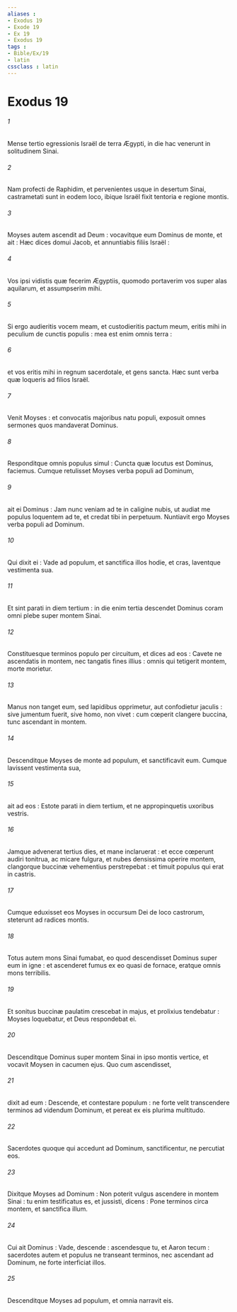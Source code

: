 ```yaml
---
aliases : 
- Exodus 19
- Exode 19
- Ex 19
- Exodus 19
tags : 
- Bible/Ex/19
- latin
cssclass : latin
---
```


# Exodus 19

###### 1
Mense tertio egressionis Israël de terra Ægypti, in die hac venerunt in solitudinem Sinai.
###### 2
Nam profecti de Raphidim, et pervenientes usque in desertum Sinai, castrametati sunt in eodem loco, ibique Israël fixit tentoria e regione montis.
###### 3
Moyses autem ascendit ad Deum : vocavitque eum Dominus de monte, et ait : Hæc dices domui Jacob, et annuntiabis filiis Israël :
###### 4
Vos ipsi vidistis quæ fecerim Ægyptiis, quomodo portaverim vos super alas aquilarum, et assumpserim mihi.
###### 5
Si ergo audieritis vocem meam, et custodieritis pactum meum, eritis mihi in peculium de cunctis populis : mea est enim omnis terra :
###### 6
et vos eritis mihi in regnum sacerdotale, et gens sancta. Hæc sunt verba quæ loqueris ad filios Israël.
###### 7
Venit Moyses : et convocatis majoribus natu populi, exposuit omnes sermones quos mandaverat Dominus.
###### 8
Responditque omnis populus simul : Cuncta quæ locutus est Dominus, faciemus. Cumque retulisset Moyses verba populi ad Dominum,
###### 9
ait ei Dominus : Jam nunc veniam ad te in caligine nubis, ut audiat me populus loquentem ad te, et credat tibi in perpetuum. Nuntiavit ergo Moyses verba populi ad Dominum.
###### 10
Qui dixit ei : Vade ad populum, et sanctifica illos hodie, et cras, laventque vestimenta sua.
###### 11
Et sint parati in diem tertium : in die enim tertia descendet Dominus coram omni plebe super montem Sinai.
###### 12
Constituesque terminos populo per circuitum, et dices ad eos : Cavete ne ascendatis in montem, nec tangatis fines illius : omnis qui tetigerit montem, morte morietur.
###### 13
Manus non tanget eum, sed lapidibus opprimetur, aut confodietur jaculis : sive jumentum fuerit, sive homo, non vivet : cum cœperit clangere buccina, tunc ascendant in montem.
###### 14
Descenditque Moyses de monte ad populum, et sanctificavit eum. Cumque lavissent vestimenta sua,
###### 15
ait ad eos : Estote parati in diem tertium, et ne appropinquetis uxoribus vestris.
###### 16
Jamque advenerat tertius dies, et mane inclaruerat : et ecce cœperunt audiri tonitrua, ac micare fulgura, et nubes densissima operire montem, clangorque buccinæ vehementius perstrepebat : et timuit populus qui erat in castris.
###### 17
Cumque eduxisset eos Moyses in occursum Dei de loco castrorum, steterunt ad radices montis.
###### 18
Totus autem mons Sinai fumabat, eo quod descendisset Dominus super eum in igne : et ascenderet fumus ex eo quasi de fornace, eratque omnis mons terribilis.
###### 19
Et sonitus buccinæ paulatim crescebat in majus, et prolixius tendebatur : Moyses loquebatur, et Deus respondebat ei.
###### 20
Descenditque Dominus super montem Sinai in ipso montis vertice, et vocavit Moysen in cacumen ejus. Quo cum ascendisset,
###### 21
dixit ad eum : Descende, et contestare populum : ne forte velit transcendere terminos ad videndum Dominum, et pereat ex eis plurima multitudo.
###### 22
Sacerdotes quoque qui accedunt ad Dominum, sanctificentur, ne percutiat eos.
###### 23
Dixitque Moyses ad Dominum : Non poterit vulgus ascendere in montem Sinai : tu enim testificatus es, et jussisti, dicens : Pone terminos circa montem, et sanctifica illum.
###### 24
Cui ait Dominus : Vade, descende : ascendesque tu, et Aaron tecum : sacerdotes autem et populus ne transeant terminos, nec ascendant ad Dominum, ne forte interficiat illos.
###### 25
Descenditque Moyses ad populum, et omnia narravit eis.
